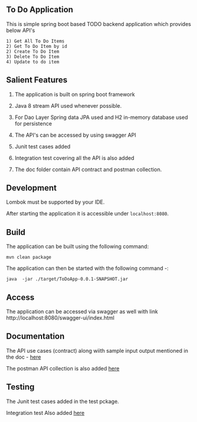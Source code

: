 ## To Do Application

This is simple spring boot based TODO backend application which provides below API's

    1) Get All To Do Items          
    2) Get To Do Item by id
    2) Create To Do Item            
    3) Delete To Do Item            
    4) Update to do item         
    
   
   
## Salient Features 

1) The application is built on spring boot framework  

2) Java 8 stream API used whenever possible.

3) For Dao Layer Spring data JPA used and H2 in-memory database used for persistence

4) The API's can be accessed by using swagger API

5) Junit test cases added

6) Integration test covering all the API is also added

7) The doc folder contain API contract and postman collection.



## Development


Lombok must be supported by your IDE. 

After starting the application it is accessible under `localhost:8080`.

## Build
The application can be built using the following command:

```
mvn clean package
```

The application can then be started with the following command -:

```
java  -jar ./target/ToDoApp-0.0.1-SNAPSHOT.jar
```

## Access 

The application can be accessed via swagger as well with link http://localhost:8080/swagger-ui/index.html


## Documentation  

The API use cases (contract) along wiith sample input output mentioned in the doc - [here](https://github.com/Sanket-Murugkar/ToDoApp/blob/79153b3bd7c5d7a1595f6361755344641f1211dc/docs/API_USE_CASES)

The postman API collection is also added  [here](https://github.com/Sanket-Murugkar/ToDoApp/blob/79153b3bd7c5d7a1595f6361755344641f1211dc/docs/TODO.postman_collection.json)

## Testing

The Junit test cases added in the test pckage.


Integration test Also added [here](https://github.com/Sanket-Murugkar/ToDoApp/blob/cd612f483c1a89fce74aab3082590393445cf297/src/test/java/com/demo/todoapp/controller/ToDoControllerITTest.java)
